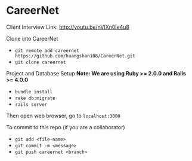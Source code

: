 # CareerNet

Client Interview Link: http://youtu.be/nVIXn0le4u8 

Clone into CareerNet
* `git remote add careernet https://github.com/huangshan108/CareerNet.git`
* `git clone careernet`

Project and Database Setup
**Note: We are using Ruby >= 2.0.0 and Rails >= 4.0.0**

* `bundle install`
* `rake db:migrate`
* `rails server`

Then open web browser, go to `localhost:3000`

To commit to this repo (if you are a collaborator)
* `git add <file-name>`
* `git commit -m <message>`
* `git push careernet <branch>`
